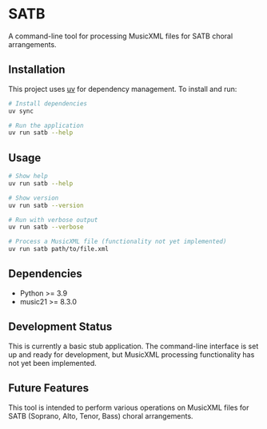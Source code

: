 # SATB

A command-line tool for processing MusicXML files for SATB choral arrangements.

## Installation

This project uses [uv](https://docs.astral.sh/uv/) for dependency management. To install and run:

```bash
# Install dependencies
uv sync

# Run the application
uv run satb --help
```

## Usage

```bash
# Show help
uv run satb --help

# Show version
uv run satb --version

# Run with verbose output
uv run satb --verbose

# Process a MusicXML file (functionality not yet implemented)
uv run satb path/to/file.xml
```

## Dependencies

- Python >= 3.9
- music21 >= 8.3.0

## Development Status

This is currently a basic stub application. The command-line interface is set up and ready for development, but MusicXML processing functionality has not yet been implemented.

## Future Features

This tool is intended to perform various operations on MusicXML files for SATB (Soprano, Alto, Tenor, Bass) choral arrangements.